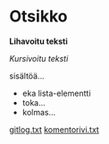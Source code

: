 
# Otsikko

**Lihavoitu teksti** 

*Kursivoitu teksti*


sisältöä...
* eka lista-elementti
* toka...
* kolmas...

[gitlog.txt](https://github.com/MiraVorne77/ot-harjoitustyo/blob/master/laskarit/viikko1/gitlog.txt)
[komentorivi.txt](https://github.com/MiraVorne77/ot-harjoitustyo/blob/master/laskarit/viikko1/komentorivi.txt)

